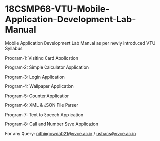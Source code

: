 # 18CSMP68-VTU-Mobile-Application-Development-Lab-Manual
Mobile Application Development Lab Manual as per newly introduced VTU Syllabus

Program-1: Visiting Card Application

Program-2: Simple Calculator Application

Program-3: Login Application

Program-4: Wallpaper Application

Program-5: Counter Application

Program-6: XML & JSON File Parser

Program-7: Text to Speech Application

Program-8: Call and Number Save Application

For any Query: nithingowda021@vvce.ac.in / ushacs@vvce.ac.in
